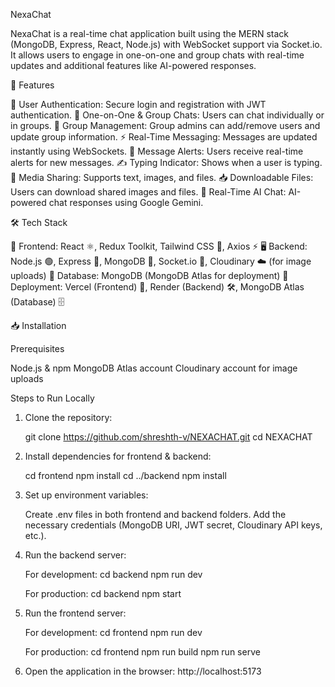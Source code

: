 NexaChat

NexaChat is a real-time chat application built using the MERN stack (MongoDB, Express, React, Node.js) with WebSocket support via Socket.io. It allows users to engage in one-on-one and group chats with real-time updates and additional features like AI-powered responses.

🚀 Features

🔐 User Authentication: Secure login and registration with JWT authentication.
💬 One-on-One & Group Chats: Users can chat individually or in groups.
👥 Group Management: Group admins can add/remove users and update group information.
⚡ Real-Time Messaging: Messages are updated instantly using WebSockets.
🔔 Message Alerts: Users receive real-time alerts for new messages.
✍️ Typing Indicator: Shows when a user is typing.
📎 Media Sharing: Supports text, images, and files.
📥 Downloadable Files: Users can download shared images and files.
🤖 Real-Time AI Chat: AI-powered chat responses using Google Gemini.

🛠 Tech Stack

🎨 Frontend: React ⚛️, Redux Toolkit, Tailwind CSS 🎨, Axios ⚡
🖥 Backend: Node.js 🟢, Express 🚀, MongoDB 🍃, Socket.io 🔌, Cloudinary ☁️ (for image uploads)
💾 Database: MongoDB (MongoDB Atlas for deployment)
🚀 Deployment: Vercel (Frontend) 🔼, Render (Backend) 🛠, MongoDB Atlas (Database) 🗄️

📥 Installation

Prerequisites

Node.js & npm
MongoDB Atlas account
Cloudinary account for image uploads

Steps to Run Locally

1. Clone the repository:

   git clone https://github.com/shreshth-v/NEXACHAT.git
   cd NEXACHAT

2. Install dependencies for frontend & backend:

   cd frontend
   npm install
   cd ../backend
   npm install

3. Set up environment variables:

   Create .env files in both frontend and backend folders.
   Add the necessary credentials (MongoDB URI, JWT secret, Cloudinary API keys, etc.).

4. Run the backend server:

   For development:
   cd backend
   npm run dev

   For production:
   cd backend
   npm start

5. Run the frontend server:

   For development:
   cd frontend
   npm run dev

   For production:
   cd frontend
   npm run build
   npm run serve

6. Open the application in the browser:
   http://localhost:5173
